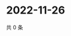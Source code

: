 # 2022-11-26

共 0 条

<!-- BEGIN WEIBO -->
<!-- 最后更新时间 Sat Nov 26 2022 09:09:50 GMT+0800 (China Standard Time) -->

<!-- END WEIBO -->
